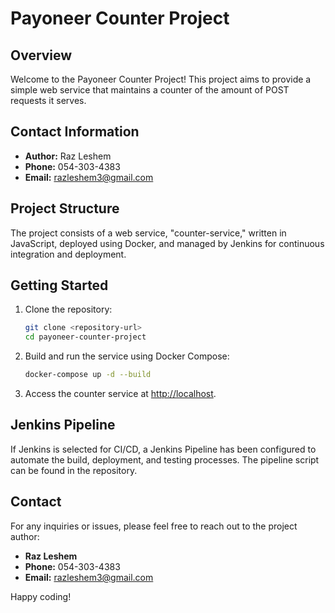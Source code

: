 # Payoneer Counter Project

## Overview

Welcome to the Payoneer Counter Project! This project aims to provide a simple web service that maintains a counter of the amount of POST requests it serves.

## Contact Information

- **Author:** Raz Leshem
- **Phone:** 054-303-4383
- **Email:** razleshem3@gmail.com

## Project Structure

The project consists of a web service, "counter-service," written in JavaScript, deployed using Docker, and managed by Jenkins for continuous integration and deployment.

## Getting Started

1. Clone the repository:

    ```bash
    git clone <repository-url>
    cd payoneer-counter-project
    ```

2. Build and run the service using Docker Compose:

    ```bash
    docker-compose up -d --build
    ```

3. Access the counter service at [http://localhost](http://localhost).

## Jenkins Pipeline

If Jenkins is selected for CI/CD, a Jenkins Pipeline has been configured to automate the build, deployment, and testing processes. The pipeline script can be found in the repository.

## Contact

For any inquiries or issues, please feel free to reach out to the project author:

- **Raz Leshem**
- **Phone:** 054-303-4383
- **Email:** razleshem3@gmail.com

Happy coding!

